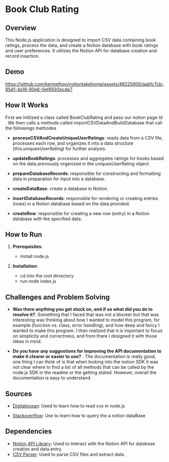 # Book Club Rating 

## Overview
This Node.js application is designed to import CSV data containing book ratings, process the data, and create a Notion database with book ratings and user preferences. It utilizes the Notion API for database creation and record insertion.

## Demo 

https://github.com/kennethoo/notiontakehome/assets/48225800/aabfc7cb-85d1-4a18-90e6-0ef6592ecde7

## How It Works
First we Initilzed a class called BookClubRating and pass our notion page Id . We then calls a methods called importCSVDataAndBuildDatabase that call the followings methodes

- **processCSVAndCreateUniqueUserRatings**: reads data from a CSV file, processes each row, and organizes it into a data structure (this.uniquesUserRating) for further analysis.
   
- **updateBookRatings**: processes and aggregates ratings for books based on the data previously organized in the uniquesUserRating object
   
- **prepareDatabaseRecords**:  responsible for constructing and formatting data in preparation for input into a database.

- **createDataBase**: create a database in Notion.

- **insertDatabaseRecords**: responsible for rendering or creating entries (rows) in a Notion database based on the data provided. 

- **createRow**: responsible for creating a new row (entry) in a Notion database with the specified data.


## How to Run
1. **Prerequisites**:
   - install node.js
     
2. **Installation**:
   - cd into the root dirrectory
   - run node index.js

## Challenges and Problem Solving
- **Was there anything you got stuck on, and if so what did you do to resolve it?**:
  Something that I faced that was not a blocker but that was interesting was thinking about how I wanted to model this program, for example (function vs. class, error handling), and how deep and fancy I wanted to make this program. I then realized that it is important to focus on simplicity and correctness, and from there I designed it with those ideas in mind.
  
- **Do you have any suggestions for improving the API documentation to make it clearer or easier to use?** :
  The documentation is really good, one thing I can think of is that when looking into the notion SDK it was not clear where to find a list of all methods that can be called by the node.js SDK in the readme or the getting stated. However, overall the documentation is easy to understand. 

## Sources
- [Digitalocean](https://www.digitalocean.com/community/tutorials/how-to-read-and-write-csv-files-in-node-js-using-node-csv): Used to learn how to read cvs in node.js

- [Stackoverflow](https://stackoverflow.com/questions/68911829/getting-the-page-title-from-a-database-query-in-notion-api): Use to learn how to query the a notion dataBase

## Dependencies
- [Notion API Library](https://github.com/makenotion/notion-sdk-js): Used to interact with the Notion API for database creation and data entry.
- [CSV Parser](https://www.npmjs.com/package/csv-parser): Used to parse CSV files and extract data.